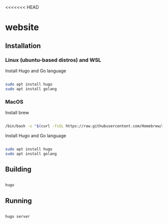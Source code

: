 <<<<<<< HEAD
# website

## Installation

### Linux (ubuntu-based distros) and WSL

Install Hugo and Go language

``` sh

sudo apt install hugo
sudo apt install golang

```
### MacOS

Install brew 

``` sh

/bin/bash -c "$(curl -fsSL https://raw.githubusercontent.com/Homebrew/install/HEAD/install.sh)"

```

Install Hugo and Go language 

``` sh

sudo apt install hugo
sudo apt install golang

```


## Building

``` sh

hugo

```

## Running

``` sh

hugo server

```

